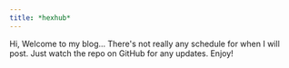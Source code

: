 ```yaml
---
title: *hexhub*
---
```



Hi, Welcome to my blog... There's not really any schedule for when I will post. Just watch the repo on GitHub for any updates. Enjoy!
